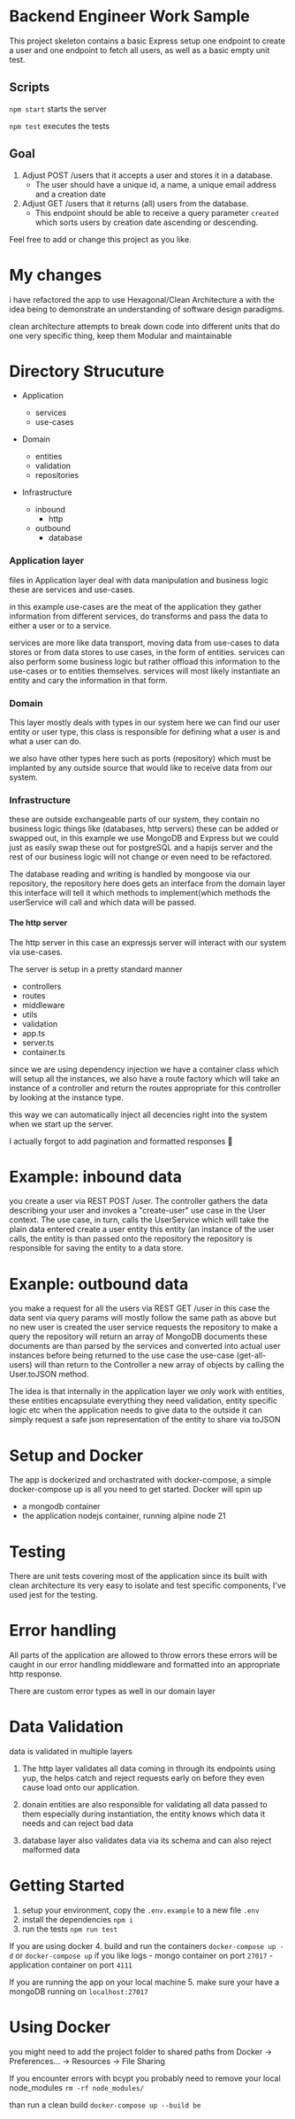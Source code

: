 # Backend Engineer Work Sample

This project skeleton contains a basic Express setup one endpoint to create a user and one endpoint to fetch all users, as well as a basic empty unit test.

## Scripts 
`npm start` starts the server

`npm test` executes the tests

## Goal
1. Adjust POST /users that it accepts a user and stores it in a database.
    * The user should have a unique id, a name, a unique email address and a creation date
2. Adjust GET /users that it returns (all) users from the database.
   * This endpoint should be able to receive a query parameter `created` which sorts users by creation date ascending or descending.

Feel free to add or change this project as you like.

# My changes
i have refactored the app to use Hexagonal/Clean Architecture
a with the idea being to demonstrate an understanding of
software design paradigms.

clean architecture attempts to break down code into different
units that do one very specific thing, keep them Modular and maintainable


# Directory Strucuture
 - Application
    - services
    - use-cases

 - Domain
    - entities
    - validation
    - repositories

 - Infrastructure
    - inbound
        - http
    - outbound
        - database



### Application layer

files in Application layer deal with data manipulation and business logic
these are services and use-cases.

in this example use-cases are the meat of the application
they gather information from different services, do transforms
and pass the data to either a user or to a service.

services are more like data transport, moving data from use-cases
to data stores or from data stores to use cases, in the form of  entities.
services can also perform some business logic but rather offload this information to
the use-cases or to entities themselves. services will most likely instantiate an entity
and cary the information in that form.

### Domain

This layer mostly deals with types in our system
here we can find our user entity or user type,
this class is responsible for defining what a user is
and what a user can do.

we also have other types here such as ports (repository) which
must be implanted by any outside source that would like to receive data
from our system.

### Infrastructure

these are outside exchangeable parts of our system, they contain no
business logic things like (databases, http servers) these can be added
or swapped out, in this example we use MongoDB and Express but we could just
as easily swap these out for postgreSQL and a hapijs server and
the rest of our business logic will not change or even need to be
refactored.

The database reading and writing is handled by mongoose via our repository,
the repository here does gets an interface from the domain layer this interface
will tell it which methods to implement(which methods the userService will call and
which data will be passed.

#### The http server
The http server in this case an expressjs server will interact with our system via
use-cases.

The server is setup in a pretty standard manner
- controllers
- routes
- middleware
- utils
- validation
- app.ts
- server.ts
- container.ts

since we are using dependency injection
we have a container class which will setup all the
instances, we also have a route factory which will take
an instance of a controller and return the routes appropriate
for this controller by looking at the instance type.

this way we can automatically inject all decencies right into the
system when we start up the server.

I actually forgot to add pagination and formatted responses 😬

# Example: inbound data
you create a user via REST POST /user.
The controller gathers the data describing 
your user and invokes a "create-user" use case 
in the User context. The use case, in turn, 
calls the UserService which will take the plain data
entered create a user entity this entity (an instance of
the user calls, the entity is than passed onto the repository
the repository is responsible for saving the entity to a data store.

# Exanple: outbound data
you make a request for all the users via REST GET /user
in this case the data sent via query params will mostly 
follow the same path as above but no new user is created
the user service requests the repository to make a query
the repository will return an array of MongoDB documents
these documents are than parsed by the services and converted
into actual user instances before being returned to the use case
the use-case (get-all-users) will than return to the Controller
a new array of objects by calling the User.toJSON method.

The idea is that internally in the application layer we only
work with entities, these entities encapsulate everything they need
validation, entity specific logic etc when the application needs to give data
to the outside it can simply request a safe json representation of
the entity to share via toJSON

# Setup and Docker
The app is dockerized and orchastrated with
docker-compose, a simple docker-compose up is
all you need to get started. Docker will spin up
- a mongodb container
- the application nodejs container, running alpine node 21

# Testing
There are unit tests covering most of the application
since its built with clean architecture its very easy to
isolate and test specific components, I've used jest for 
the testing.

# Error handling
All parts of the application are allowed to throw errors 
these errors will be caught in our error handling middleware
and formatted into an appropriate http response.

There are custom error types as well in our domain layer

# Data Validation
data is validated in multiple layers
1. The http layer validates all data coming in through its
endpoints using yup, the helps catch and reject requests early
on before they even cause load onto our application.

2. donain entities are also responsible for validating all data
passed to them especially during instantiation, the entity knows
which data it needs and can reject bad data

3. database layer also validates data via its schema and can also reject 
malformed data

# Getting Started
1. setup your environment, copy the `.env.example` to a new file `.env`
2. install the dependencies `npm i`
3. run the tests `npm run test`

If you are using docker
4. build and run the containers `docker-compose up -d` or `docker-compose up` if you like logs
    - mongo container on port `27017`
    - application container on port `4111`

If you are running the app on your local machine
5. make sure your have a mongoDB running on `localhost:27017`

# Using Docker
you might need to add the project folder to shared paths from Docker -> Preferences... -> Resources -> File Sharing

If you encounter errors with bcypt you probably need to remove your local node_modules
`rm -rf node_modules/`

than run a clean build `docker-compose up --build be`
